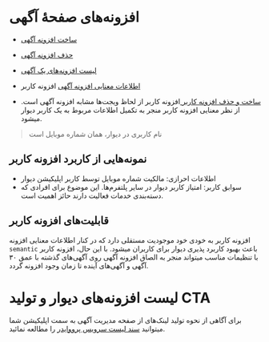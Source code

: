 # افزونه‌های صفحهٔ آگهی

- [ساخت افزونه آگهی](./create.md)
- [حذف افزونه آگهی](./delete.md)
- [لیست افزونه‌های یک آگهی](./list.md)
- [اطلاعات معنایی افزونه آگهی](./semantic.md)
 افزونه کاربر

- [ ساخت و حذف افزونه کاربر ](./user-addons.md)
افزونه کاربر از لحاظ ویجت‌ها مشابه افزونه آگهی است. از نظر معنایی افزونه کاربر منجر به تکمیل اطلاعات مربوط به یک کاربر دیوار میشود.

> نام کاربری در دیوار، همان شماره موبایل است

## نمونه‌هایی از کاربرد افزونه کاربر

- اطلاعات احرازی: مالکیت شماره موبایل توسط کاربر اپلیکیشن دیوار
- سوابق کاربر: امتیاز کاربر دیوار در سایر پلتفرم‌ها. این موضوع برای افرادی که دسته‌بندی خدمات فعالیت دارند حائز اهمیت است.

## قابلیت‌های افزونه کاربر

افزونه کاربر به خودی خود موجودیت مستقلی دارد که در کنار اطلاعات معنایی افزونه `semantic` باعث بهبود کاربرد پذیری دیوار برای کاربران میشود.
با این حال، افزونه کاربر با تنظیمات مناسب میتواند منجر به الصاق افزونه آگهی روی آگهی‌های گذشته با عمق ۳۰ آگهی و آگهی‌های آینده تا زمان وجود افزونه گردد.



# لیست افزونه‌های دیوار و تولید CTA

برای آگاهی از نحوه تولید لینک‌های از صفحه مدیریت آگهی به سمت اپلیکیشن شما میتوانید
[سند لیست سرویس پرووایدر](./list_service_providers.md)
 را مطالعه نمائید.
